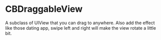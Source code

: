 CBDraggableView
===============

A subclass of UIView that you can drag to anywhere. Also add the effect like those dating app, swipe left and right will make the view rotate a little bit.
